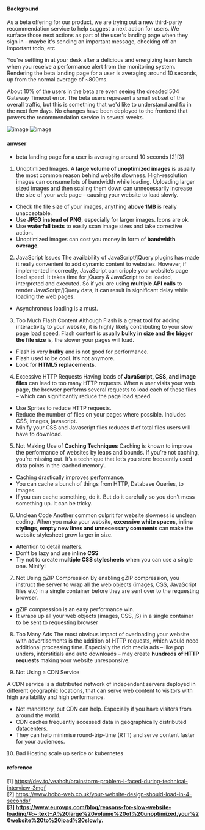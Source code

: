 #### Background
As a beta offering for our product, we are trying out a new third-party recommendation service to help suggest a next action for users. We surface those next actions as part of the user's landing page when they sign in – maybe it's sending an important message, checking off an important todo, etc.

You're settling in at your desk after a delicious and energizing team lunch when you receive a performance alert from the monitoring system. Rendering the beta landing page for a user is averaging around 10 seconds, up from the normal average of ~800ms.

About 10% of the users in the beta are even seeing the dreaded 504 Gateway Timeout error. The beta users represent a small subset of the overall traffic, but this is something that we'd like to understand and fix in the next few days.
No changes have been deployed to the frontend that powers the recommendation service in several weeks.

![image](https://github.com/taixingbi/interview-question/blob/master/general/loading%20web%20slowly/2.png)
![image](https://github.com/taixingbi/interview-question/blob/master/general/loading%20web%20slowly/3.png)

#### anwser
* beta landing page for a user is averaging around 10 seconds [2][3]
1. Unoptimized Images. A **large volume of unoptimized images** is usually the most common reason behind website slowness. High-resolution images can consume lots of bandwidth while loading. Uploading larger sized images and then scaling them down can unnecessarily increase the size of your web page – causing your website to load slowly.  
* Check the file size of your images, anything **above 1MB** is really unacceptable.
* Use **JPEG instead of PNG**, especially for larger images. Icons are ok.
* Use **waterfall tests** to easily scan image sizes and take corrective action.
* Unoptimized images can cost you money in form of **bandwidth overage**.

2. JavaScript Issues
The availability of JavaScript/jQuery plugins has made it really convenient to add dynamic content to websites. However, if implemented incorrectly, JavaScript can cripple your website’s page load speed.
It takes time for jQuery & JavaScript to be loaded, interpreted and executed. So if you are using **multiple API calls** to render JavaScript/jQuery data, it can result in significant delay while loading the web pages.
* Asynchronous loading is a must.


3. Too Much Flash Content
Although Flash is a great tool for adding interactivity to your website, it is highly likely contributing to your slow page load speed. Flash content is usually **bulky in size and the bigger the file size** is, the slower your pages will load.

* Flash is very **bulky** and is not good for performance.
* Flash used to be cool. It’s not anymore.
* Look for **HTML5 replacements**.

4. Excessive HTTP Requests
Having loads of **JavaScript, CSS, and image files** can lead to too many HTTP requests. When a user visits your web page, the browser performs several requests to load each of these files – which can significantly reduce the page load speed.

* Use Sprites to reduce HTTP requests.
* Reduce the number of files on your pages where possible. Includes CSS, images, javascript.
* Minify your CSS and Javascript files reduces # of total files users will have to download.

5. Not Making Use of **Caching Techniques**
Caching is known to improve the performance of websites by leaps and bounds. If you’re not caching, you’re missing out. It’s a technique that let’s you store frequently used data points in the ‘cached memory’.

* Caching drastically improves performance.
* You can cache a bunch of things from HTTP, Database Queries, to images.
* If you can cache something, do it. But do it carefully so you don’t mess something up. It can be tricky.

6. Unclean Code
Another common culprit for website slowness is unclean coding. When you make your website, **excessive white spaces, inline stylings, empty new lines and unnecessary comments** can make the website stylesheet grow larger in size.
* Attention to detail matters.
* Don’t be lazy and use **inline CSS**
* Try not to create **multiple CSS stylesheets** when you can use a single one.
Minify!

7. Not Using gZIP Compression
By enabling gZIP compression, you instruct the server to wrap all the web objects (images, CSS, JavaScript files etc) in a single container before they are sent over to the requesting browser.
* gZIP compression is an easy performance win.
* It wraps up all your web objects (images, CSS, jS) in a single container to be sent to requesting browser

8. Too Many Ads
The most obvious impact of overloading your website with advertisements is the addition of HTTP requests, which would need additional processing time.
Especially the rich media ads – like pop unders, interstitials and auto downloads – may create **hundreds of HTTP requests** making your website unresponsive.

9. Not Using a CDN Service

A CDN service is a distributed network of independent servers deployed in different geographic locations, that can serve web content to visitors with high availability and high performance.
* Not mandatory, but CDN can help. Especially if you have visitors from around the world.
* CDN caches frequently accessed data in geographically distributed datacenters.
* They can help minimise round-trip-time (RTT) and serve content faster for your audiences.

10. Bad Hosting
scale up serice or kubernetes 

#### reference
[1] https://dev.to/yeahch/brainstorm-problem-i-faced-during-technical-interview-3mgf          
[2] https://www.hobo-web.co.uk/your-website-design-should-load-in-4-seconds/      
**[3] https://www.eurovps.com/blog/reasons-for-slow-website-loading/#:~:text=A%20large%20volume%20of%20unoptimized,your%20website%20to%20load%20slowly.**
